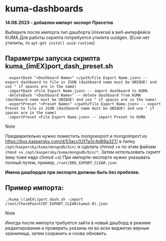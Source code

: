 # kuma-dashboards
**14.08.2023 - добавлен импорт экспорт Пресетов**

Выберите после импорта тип дашборта Universal в веб-интерфейсе KUMA
Для работы скрипта потребуется утилита uuidgen. (Если нет утилиты, то `apt-get install uuid-runtime`)

## Параметры запуска скрипта kuma_(imEX)port_dash_preset.sh

     -exportDash "<Dashboard Name>" </path/File Export Name.json> -- export dashboard to file in JSON (dashboard name must be UNIQUE! and use " if spaces are in the name)
     -importDash <File Export Name.json> -- import dashboard to KUMA
     -deleteDash "<Dashboard Name>" -- delete dashboard from KUMA (dashboard name must be UNIQUE! and use " if spaces are in the name)
     -exportPreset "<Preset Name>" </path/File Export Name.json> -- export Preset to file in JSON (dashboard name must be UNIQUE! and use " if spaces are in the name)
     -importPreset <File Export Name.json> -- import Preset to KUMA
     

> [!NOTE]
> Предварительно нужно поместить mongoexport и mongoimport из  https://box.kaspersky.com/d/53acc02f7a3c4d89a327/  в папку `/opt/kaspersky/kuma/mongodb/bin/` и сделать chmod +x по этим файлам `chmod +x /opt/kaspersky/kuma/mongodb/bin/*`.
Затем использовать скрипт (ему тоже надо chmod +x)
При импорте-экспорте нужно указывать полный путем, пример, `/root/DNS_EXPORT_CLEAR.json`
> 
**Имена дашбордов при экспорте должны быть без пробелов.**


## Пример импорта:
```
./kuma_\(imEX\)port_dash.sh -import /root/CheckPointCEF_EXPORT_CLEAR(kuma2-0).json
```
> [!NOTE]
> Иногда после импорта требуется зайти в новый дашборд в режиме редактирования и проверить указаны ли во всех виджетах верные хранилища, затем сохранить и снова обновить.
